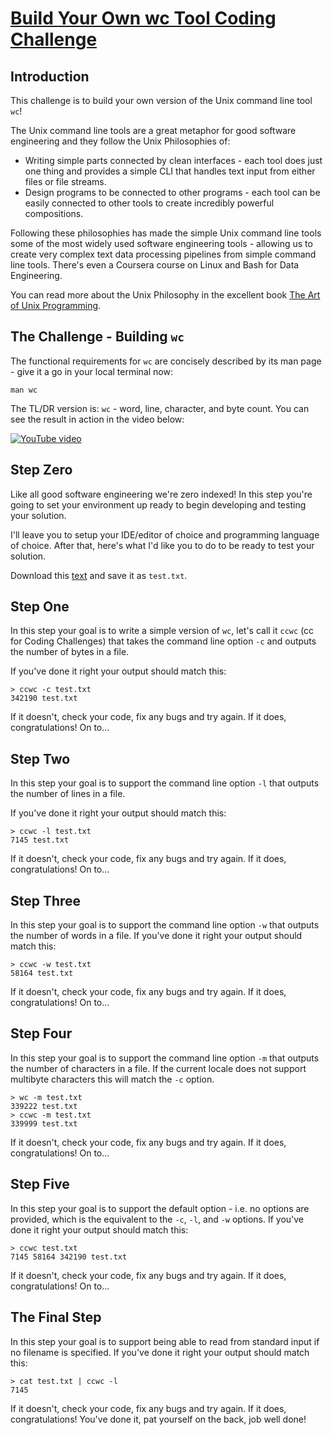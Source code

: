 # [Build Your Own wc Tool Coding Challenge](https://codingchallenges.fyi/challenges/challenge-wc)

## Introduction

This challenge is to build your own version of the Unix command line tool `wc`!

The Unix command line tools are a great metaphor for good software engineering and they follow the Unix Philosophies of:

- Writing simple parts connected by clean interfaces - each tool does just one thing and provides a simple CLI that handles text input from either files or file streams.
- Design programs to be connected to other programs - each tool can be easily connected to other tools to create incredibly powerful compositions.

Following these philosophies has made the simple Unix command line tools some of the most widely used software engineering tools - allowing us to create very complex text data processing pipelines from simple command line tools. There's even a Coursera course on Linux and Bash for Data Engineering.

You can read more about the Unix Philosophy in the excellent book [The Art of Unix Programming](https://en.wikipedia.org/wiki/The_Art_of_Unix_Programming).

## The Challenge - Building `wc`

The functional requirements for `wc` are concisely described by its man page - give it a go in your local terminal now:

```
man wc
```

The TL/DR version is: `wc` - word, line, character, and byte count. You can see the result in action in the video below:

[![YouTube video](https://img.youtube.com/vi/SGceNxdKabQ/0.jpg)](https://www.youtube.com/watch?v=SGceNxdKabQ)

## Step Zero

Like all good software engineering we're zero indexed! In this step you're going to set your environment up ready to begin developing and testing your solution.

I'll leave you to setup your IDE/editor of choice and programming language of choice. After that, here's what I'd like you to do to be ready to test your solution.

Download this [text](https://www.dropbox.com/scl/fi/d4zs6aoq6hr3oew2b6a9v/test.txt?rlkey=20c9d257pxd5emjjzd1gcbn03&e=1&dl=0) and save it as `test.txt`.

## Step One

In this step your goal is to write a simple version of `wc`, let's call it `ccwc` (cc for Coding Challenges) that takes the command line option `-c` and outputs the number of bytes in a file.

If you've done it right your output should match this:

```
> ccwc -c test.txt
342190 test.txt
```

If it doesn't, check your code, fix any bugs and try again. If it does, congratulations! On to...

## Step Two

In this step your goal is to support the command line option `-l` that outputs the number of lines in a file.

If you've done it right your output should match this:

```
> ccwc -l test.txt
7145 test.txt
```

If it doesn't, check your code, fix any bugs and try again. If it does, congratulations! On to...

## Step Three

In this step your goal is to support the command line option `-w` that outputs the number of words in a file. If you've done it right your output should match this:

```
> ccwc -w test.txt
58164 test.txt
```

If it doesn't, check your code, fix any bugs and try again. If it does, congratulations! On to...

## Step Four

In this step your goal is to support the command line option `-m` that outputs the number of characters in a file. If the current locale does not support multibyte characters this will match the `-c` option.

```
> wc -m test.txt
339222 test.txt
> ccwc -m test.txt
339999 test.txt
```

If it doesn't, check your code, fix any bugs and try again. If it does, congratulations! On to...

## Step Five

In this step your goal is to support the default option - i.e. no options are provided, which is the equivalent to the `-c`, `-l`, and `-w` options. If you've done it right your output should match this:

```
> ccwc test.txt
7145 58164 342190 test.txt
```

If it doesn't, check your code, fix any bugs and try again. If it does, congratulations! On to...

## The Final Step

In this step your goal is to support being able to read from standard input if no filename is specified. If you've done it right your output should match this:

```
> cat test.txt | ccwc -l
7145
```

If it doesn't, check your code, fix any bugs and try again. If it does, congratulations! You've done it, pat yourself on the back, job well done!
